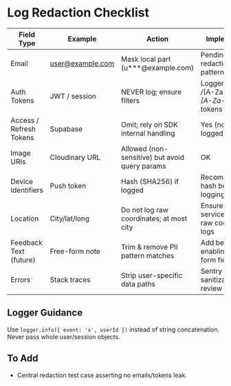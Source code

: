 # Log Redaction Checklist

| Field Type | Example | Action | Implemented? |
|------------|---------|--------|--------------|
| Email | user@example.com | Mask local part (u***@example.com) | Pending (logger redaction patterns) |
| Auth Tokens | JWT / session | NEVER log; ensure filters | Logger drops /[A-Za-z0-9-_]+\.[A-Za-z0-9-_]+/ tokens |
| Access / Refresh Tokens | Supabase | Omit; rely on SDK internal handling | Yes (not manually logged) |
| Image URIs | Cloudinary URL | Allowed (non-sensitive) but avoid query params | OK |
| Device Identifiers | Push token | Hash (SHA256) if logged | Recommendation: hash before logging |
| Location | City/lat/long | Do not log raw coordinates; at most city | Ensure weather service avoids raw coords in logs |
| Feedback Text (future) | Free-form note | Trim & remove PII pattern matches | Add before enabling free-form fields |
| Errors | Stack traces | Strip user-specific data paths | Sentry sanitization + review |

## Logger Guidance
Use `logger.info({ event: 'x', userId })` instead of string concatenation. Never pass whole user/session objects.

## To Add
- Central redaction test case asserting no emails/tokens leak.
